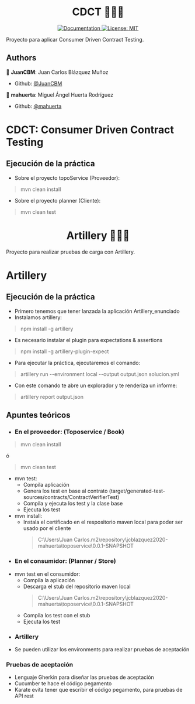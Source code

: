 <h1 align="center">CDCT 👨🏻‍💻 </h1>

<p align="center">
  <a href="/docs" target="_blank">
    <img alt="Documentation" src="https://img.shields.io/badge/documentation-yes-brightgreen.svg" />
  </a>
  <a href="#" target="_blank">
    <img alt="License: MIT" src="https://img.shields.io/badge/License-MIT-yellow.svg" />
  </a>
</p>

Proyecto para aplicar Consumer Driven Contract Testing.

## Authors
👤 **JuanCBM**: Juan Carlos Blázquez Muñoz
* Github: [@JuanCBM](https://github.com/JuanCBM)

👤 **mahuerta**: Miguel Ángel Huerta Rodríguez
* Github: [@mahuerta](https://github.com/mahuerta)

# CDCT: Consumer Driven Contract Testing
## Ejecución de la práctica
* Sobre el proyecto topoService (Proveedor):
> mvn clean install
* Sobre el proyecto planner (Cliente):
> mvn clean test


<h1 align="center">Artillery 👨🏻‍💻 </h1>
Proyecto para realizar pruebas de carga con Artillery.

# Artillery
## Ejecución de la práctica
- Primero tenemos que tener lanzada la aplicación Artillery_enunciado
- Instalamos artillery:
>  npm install -g artillery
- Es necesario instalar el plugin para expectations & assertions
> npm install -g artillery-plugin-expect
- Para ejecutar la práctica, ejecutaremos el comando:
> artillery run --environment local --output output.json solucion.yml 
- Con este comando te abre un explorador y te renderiza un informe:
> artillery report output.json 

## Apuntes teóricos
* ### En el proveedor: (Toposervice / Book)
> mvn clean install

ó

> mvn clean test
- mvn test:
    - Compila aplicación
    - Genera los test en base al contrato (target/generated-test-sources/contracts/ContractVerifierTest)
    - Compila y ejecuta los test y la clase base
    - Ejecuta los test
- mvn install:
    - Instala el certificado en el respositorio maven local para poder ser usado por el cliente
      > C:\Users\Juan Carlos\.m2\repository\jcblazquez2020-mahuerta\toposervice\0.0.1-SNAPSHOT

* ### En el consumidor: (Planner / Store)

- mvn test en el consumidor:
    - Compila la aplicación
    - Descarga el stub del repositorio maven local
      > C:\Users\Juan Carlos\.m2\repository\jcblazquez2020-mahuerta\toposervice\0.0.1-SNAPSHOT
    - Compila los test con el stub
    - Ejecuta los test
    
* ### Artillery
- Se pueden utilizar los environments para realizar pruebas de aceptación


### Pruebas de aceptación
- Lenguaje Gherkin para diseñar las pruebas de aceptación
- Cucumber te hace el código pegamento
- Karate evita tener que escribir el código pegamento, para pruebas de API rest
